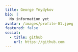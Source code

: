 ```yaml
---
title: George Ymydykov
bio: |
  No information yet
avatar: /images/profile-01.jpeg
featured: false
social:
  - title: github
    url: https://github.com
---
```

